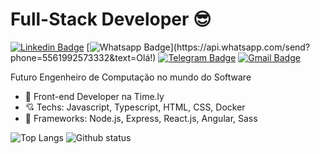 # Full-Stack Developer 😎

[![Linkedin Badge](https://img.shields.io/badge/-LinkedIn-blue?style=flat-square&logo=Linkedin&logoColor=white&link=https://www.linkedin.com/in/arthurbarata/)](https://www.linkedin.com/in/arthurbarata/)
[![Whatsapp Badge](https://img.shields.io/badge/-Whatsapp-4CA143?style=flat-square&labelColor=4CA143&logo=whatsapp&logoColor=white&link=https://api.whatsapp.com/send?phone=5561992573332&text=Olá!)](https://api.whatsapp.com/send?phone=5561992573332&text=Olá!)
[![Telegram Badge](https://img.shields.io/badge/-Telegram-1ca0f1?style=flat-square&labelColor=1ca0f1&logo=telegram&logoColor=white&link=https://t.me/baratarthur)](https://t.me/baratarthur)
[![Gmail Badge](https://img.shields.io/badge/-Gmail-c14438?style=flat-square&logo=Gmail&logoColor=white&link=mailto:arthurpbarata@gmail.com)](mailto:arthurpbarata@gmail.com)

Futuro Engenheiro de Computação no mundo do Software

- 💼 Front-end Developer na Time.ly
- 💘 Techs: Javascript, Typescript, HTML, CSS, Docker
- 💓 Frameworks: Node.js, Express, React.js, Angular, Sass


![Top Langs](https://github-readme-stats.vercel.app/api/top-langs/?username=baratarthur&theme=dracula&layout=compac)
![Github status](https://github-readme-stats.vercel.app/api?username=baratarthur&show_icons=true&theme=dracula&include_all_commits=true&count_private=true)
